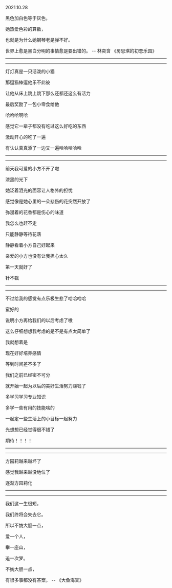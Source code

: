 2021.10.28

黑色加白色等于灰色，

她热爱色彩的算数，

也就是为什么她钢琴老是弹不好。

世界上愈是黑白分明的事情愈是要出错的。 -- 林奕含 《房思琪的初恋乐园》

---------

------

灯灯真是一只活泼的小猫

那逗猫棒逗他乐不此彼

让他从床上跳上跳下那么还都还这么有活力

最后奖励了一包小零食给他

哈哈哈啊哈

感觉它一辈子都没有吃过这么好吃的东西

激动开心的吃了一遍

有认认真真添了一边又一遍哈哈哈哈哈

--------

--------

前天我可爱的小方不开了嗷

漆黑的光下

她泛着泪光的面容让人格外的担忧

感觉像是她心里的一朵悲伤的花突然开放了

弥漫着的花香都是伤心的味道

我怎么也赶不走

只能静静等待花落

静静看着小方自己好起来

亲爱的小方也没有让我担心太久

第一天就好了

针不戳

-------

-------

不过给我的感觉有点乐极生悲了哈哈哈哈

蛮好的

说明小方再给我们的以后考虑了嗷

这么仔细想想我考虑的是不是有点太简单了

我就想着是

现在好好培养感情

等到时间差不多了

我们之前已经密不可分

就开始一起为以后的美好生活努力赚钱了

多学习学习专业知识

多学一些有用的技能啥的

一起定一些生活上的小目标一起努力

光想想已经觉得很不错了

期待！！！！

---------

-------

方园莉越来越坏了

感觉我越来越没地位了

逐渐方园莉化



-------

---------

我们这一生很短，

我们终将会失去它。

所以不妨大胆一点，

爱一个人，

攀一座山，

追一次梦。

不妨大胆一点，

有很多事都没有答案。 --  《大鱼海棠》